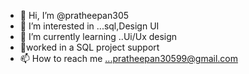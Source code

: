 - 👋 Hi, I’m @pratheepan305
- 👀 I’m interested in ...sql,Design UI
- 🌱 I’m currently learning ..Ui/Ux design
- 💞worked in a SQL  project support 
- 📫 How to reach me ...pratheepan30599@gmail.com

<!---
pratheepan305/pratheepan305 is a ✨ special ✨ repository because its `README.md` (this file) appears on your GitHub profile.
You can click the Preview link to take a look at your changes.
--->
